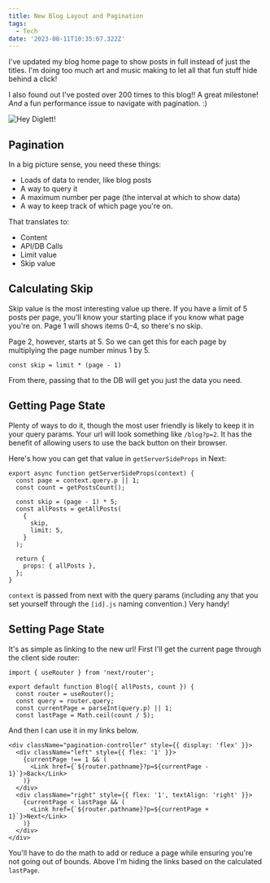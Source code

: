 ```yaml
---
title: New Blog Layout and Pagination
tags:
  - Tech
date: '2023-08-11T10:35:07.322Z'
---
```


I've updated my blog home page to show posts in full instead of just the titles. I'm doing too much art and music making to let all that fun stuff hide behind a click!

I also found out I've posted over 200 times to this blog!! A great milestone! _And_ a fun performance issue to navigate with pagination. :)

![Hey Diglett!](https://res.cloudinary.com/cpadilla/image/upload/v1691699173/chrisdpadilla/blog/imgs/Screen_Shot_2023-08-10_at_3.25.49_PM_wnfuxh.png)

## Pagination

In a big picture sense, you need these things:

- Loads of data to render, like blog posts
- A way to query it
- A maximum number per page (the interval at which to show data)
- A way to keep track of which page you're on.

That translates to:

- Content
- API/DB Calls
- Limit value
- Skip value

## Calculating Skip

Skip value is the most interesting value up there. If you have a limit of 5 posts per page, you'll know your starting place if you know what page you're on. Page 1 will shows items 0-4, so there's no skip.

Page 2, however, starts at 5. So we can get this for each page by multiplying the page number minus 1 by 5.

```
const skip = limit * (page - 1)
```

From there, passing that to the DB will get you just the data you need.

## Getting Page State

Plenty of ways to do it, though the most user friendly is likely to keep it in your query params. Your url will look something like `/blog?p=2`. It has the benefit of allowing users to use the back button on their browser.

Here's how you can get that value in `getServerSideProps` in Next:

```
export async function getServerSideProps(context) {
  const page = context.query.p || 1;
  const count = getPostsCount();

  const skip = (page - 1) * 5;
  const allPosts = getAllPosts(
    {
      skip,
      limit: 5,
    }
  );

  return {
    props: { allPosts },
  };
}
```

`context` is passed from next with the query params (including any that you set yourself through the `[id].js` naming convention.) Very handy!

## Setting Page State

It's as simple as linking to the new url! First I'll get the current page through the client side router:

```
import { useRouter } from 'next/router';

export default function Blog({ allPosts, count }) {
  const router = useRouter();
  const query = router.query;
  const currentPage = parseInt(query.p) || 1;
  const lastPage = Math.ceil(count / 5);
```

And then I can use it in my links below.

```
<div className="pagination-controller" style={{ display: 'flex' }}>
  <div className="left" style={{ flex: '1' }}>
    {currentPage !== 1 && (
      <Link href={`${router.pathname}?p=${currentPage - 1}`}>Back</Link>
    )}
  </div>
  <div className="right" style={{ flex: '1', textAlign: 'right' }}>
    {currentPage < lastPage && (
      <Link href={`${router.pathname}?p=${currentPage + 1}`}>Next</Link>
    )}
  </div>
</div>
```

You'll have to do the math to add or reduce a page while ensuring you're not going out of bounds. Above I'm hiding the links based on the calculated `lastPage`.
